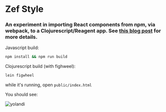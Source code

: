 # Zef Style
### An experiment in importing React components from npm, via webpack, to a Clojurescript/Reagent app. See [this blog post](http://blob.tomerweller.com/reagent-import-react-components-from-npm) for more details.

Javascript build:

```bash
npm install && npm run build
```

Clojurescript build (with fighweel):

```bash
lein figwheel
```

while it's running, open `public/index.html`

You should see: 

![yolandi](screenshot.png)
